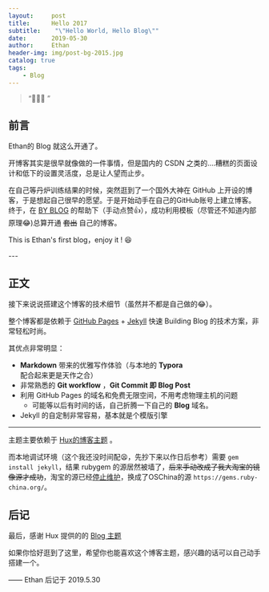 ```yaml
---
layout:     post
title:      Hello 2017
subtitle:    "\"Hello World, Hello Blog\""
date:       2019-05-30
author:     Ethan
header-img: img/post-bg-2015.jpg
catalog: true
tags:
    - Blog
---
```


> “🙉🙉🙉 ”


## 前言

Ethan的 Blog 就这么开通了。

开博客其实是很早就像做的一件事情，但是国内的 CSDN 之类的....糟糕的页面设计和低下的设置灵活度，总是让人望而止步。

在自己等丹炉训练结果的时候，突然逛到了一个国外大神在 GitHub 上开设的博客，于是想起自己很早的愿望。于是开始动手在自己的GitHub账号上建立博客。终于，在 [BY BLOG](https://qiubaiying.github.io) 的帮助下（手动点赞:+1:），成功利用模板（尽管还不知道内部原理:joy:)总算开通 ~~套出~~ 自己的博客。

This is Ethan's first blog，enjoy it ! :laughing:

<p id = "build"></p>
---

## 正文

接下来说说搭建这个博客的技术细节（虽然并不都是自己做的:joy:）。  

整个博客都是依赖于 [GitHub Pages](https://pages.github.com/) + [Jekyll](http://jekyllrb.com/) 快速 Building Blog 的技术方案，非常轻松时尚。

其优点非常明显：

* **Markdown** 带来的优雅写作体验（与本地的 **Typora** 配合起来更是天作之合）
* 非常熟悉的 **Git workflow** ，**Git Commit 即 Blog Post**
* 利用 GitHub Pages 的域名和免费无限空间，不用考虑物理主机的问题
	* 可能等以后有时间的话，自己折腾一下自己的 **Blog** 域名。
* Jekyll 的自定制非常容易，基本就是个模版引擎



---


主题主要依赖于 [Hux的博客主题](https://huangxuan.me/) 。

而本地调试环境（这个我还没时间配:tired_face:，先抄下来以作日后参考）需要 `gem install jekyll`，结果 rubygem 的源居然被墙了，~~后来手动改成了我大淘宝的镜像源才成功~~，淘宝的源已经[停止维护](https://gems.ruby-china.org/)，换成了OSChina的源 `https://gems.ruby-china.org/`。


## 后记

最后，感谢 Hux 提供的的 [Blog 主题](https://github.com/Huxpro/huxpro.github.io)

如果你恰好逛到了这里，希望你也能喜欢这个博客主题，感兴趣的话可以自己动手搭建一个。

—— Ethan 后记于 2019.5.30



